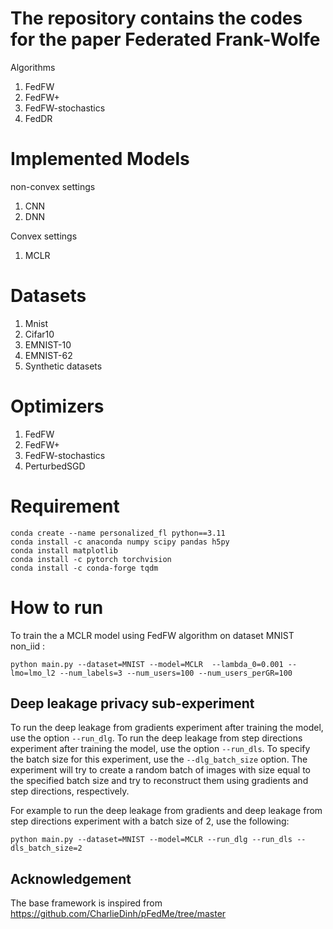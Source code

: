 # The repository contains the codes for the paper Federated Frank-Wolfe


Algorithms
1) FedFW
2) FedFW+
3) FedFW-stochastics 
2) FedDR

# Implemented Models
non-convex settings
1) CNN
2) DNN

Convex settings
1) MCLR

# Datasets
1) Mnist
3) Cifar10
5) EMNIST-10
6) EMNIST-62 
4) Synthetic datasets 


# Optimizers
1) FedFW
2) FedFW+
3) FedFW-stochastics
4) PerturbedSGD

# Requirement

```
conda create --name personalized_fl python==3.11
conda install -c anaconda numpy scipy pandas h5py
conda install matplotlib
conda install -c pytorch torchvision
conda install -c conda-forge tqdm
```
# How to run

To train the a MCLR model using FedFW algorithm on dataset MNIST non_iid :

```
python main.py --dataset=MNIST --model=MCLR  --lambda_0=0.001 --lmo=lmo_l2 --num_labels=3 --num_users=100 --num_users_perGR=100
```

## Deep leakage privacy sub-experiment

To run the deep leakage from gradients experiment after training the model, use the option `--run_dlg`. To run the deep leakage from step directions experiment after training the model, use the option `--run_dls`. To specify the batch size for this experiment, use the `--dlg_batch_size` option. The experiment will try to create a random batch of images with size equal to the specified batch size and try to reconstruct them using gradients and step directions, respectively.


For example to run the deep leakage from gradients and deep leakage from step directions experiment with a batch size of 2, use the following:

```
python main.py --dataset=MNIST --model=MCLR --run_dlg --run_dls --dls_batch_size=2
```


## Acknowledgement

The base framework is inspired from https://github.com/CharlieDinh/pFedMe/tree/master
